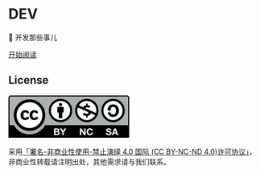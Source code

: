 # DEV

🙈 开发那些事儿

[开始阅读](https://dev.lencx.tech)

## License

![license](src/icons/license.svg)

采用[「署名-非商业性使用-禁止演绎 4.0 国际 (CC BY-NC-ND 4.0)许可协议」](https://creativecommons.org/licenses/by-nc-nd/4.0/deed.en)，非商业性转载请注明出处，其他需求请与我们联系。
